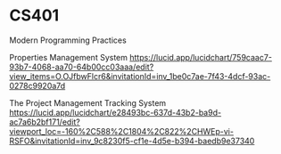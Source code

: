 # CS401
Modern Programming Practices

Properties Management System
https://lucid.app/lucidchart/759caac7-93b7-4068-aa70-64b00cc03aaa/edit?view_items=O.OJfbwFlcr6&invitationId=inv_1be0c7ae-7f43-4dcf-93ac-0278c9920a7d

The Project Management Tracking System
https://lucid.app/lucidchart/e28493bc-637d-43b2-ba9d-ac7a6b2bf171/edit?viewport_loc=-160%2C588%2C1804%2C822%2CHWEp-vi-RSFO&invitationId=inv_9c8230f5-cf1e-4d5e-b394-baedb9e37340
